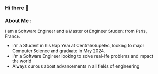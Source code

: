 ### Hi there 👋

<!--
**eric-nguyen-cs/eric-nguyen-cs** is a ✨ _special_ ✨ repository because its `README.md` (this file) appears on your GitHub profile.

Here are some ideas to get you started:

- 🔭 I’m currently working on ...
- 🌱 I’m currently learning ...
- 👯 I’m looking to collaborate on ...
- 🤔 I’m looking for help with ...
- 💬 Ask me about ...
- 📫 How to reach me: ...
- 😄 Pronouns: ...
- ⚡ Fun fact: ...
-->

### About Me :

I am a Software Engineer and a Master of Engineer Student from Paris, France.

- I'm a Student in his Gap Year at CentraleSupélec, looking to major Computer Science and graduate in May 2024.
- I'm a Software Engineer looking to solve real-life problems and impact the world
- Always curious about advancements in all fields of engineering
